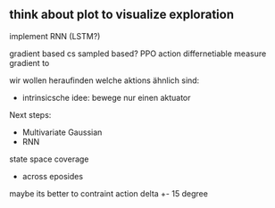 think about plot to visualize exploration
- 


implement RNN (LSTM?)


gradient based cs sampled based?
PPO
action differnetiable
measure gradient to 

wir wollen heraufinden welche aktions ähnlich sind:
- intrinsicsche idee: bewege nur einen aktuator


Next steps:
- Multivariate Gaussian
- RNN

state space coverage
- across eposides 

maybe its better to contraint action delta +- 15 degree
